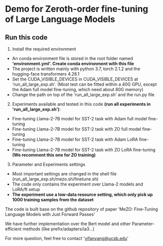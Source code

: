 
# Demo for Zeroth-order fine-tuning of Large Language Models


## Run this code

1. Install the required environment
- An conda environment file is stored in the root folder named **'environment.yml'. Create conda environment with 
this file**
- The project is written mainly with python 3.7, torch 2.1.2 and the hugging-face transformers 4.28.1
- Set the CUDA_VISIBLE_DEVICES in CUDA_VISIBLE_DEVICES at 'run_all_large_exp.sh'. (Most test can be fitted within a 40G GPU, except the Adam full model fine-tuning, which need about 80G memory)
- Change the path on top of the 'run_all_large_exp.sh' and the run.py file
2. Experiments available and tested in this code **(run all experiments in 'run_all_large_exp.sh')**:
- Fine-tuning Llama-2-7B model for SST-2 task with Adam full model fine-tuning
- Fine-tuning Llama-2-7B model for SST-2 task with ZO full model fine-tuning
- Fine-tuning Llama-2-7B model for SST-2 task with Adam LoRA fine-tuning
- Fine-tuning Llama-2-7B model for SST-2 task with ZO LoRA fine-tuning **(We recomment this one for ZO training)**

3. Parameter and Experiments settings
- Most important settings are changed in the shell file (run_all_large_exp.sh/mezo.sh/finetune.sh)
- The code only contains the experiment over Llama-2 models and LoRA/ft setup
- **The experiment use a low-data resource setting, which only pick up 1000 training samples from the dataset**


The code is built base on the github repository of paper 'MeZO: Fine-Tuning Language Models with Just Forward Passes'

We have further implementation over the Bert model and other Parameter-efficient methods (like prefix/adapters/ia3...)

For more question, feel free to contact 'yifanyang@ucsb.edu'

